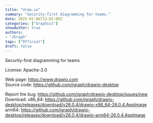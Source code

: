 ```yaml
---
title: "draw.io"
summary: "Security-first diagramming for teams."
date: 2025-01-06T13:02:00Z
categories: ["Graphics"]
showAuthor: true
authors:
- "JGraph"
tags: ["Official"]
draft: false
---
```


Security-first diagramming for teams

License: Apache-2.0

Web page: <https://www.drawio.com>  
Source code: <https://github.com/jgraph/drawio-desktop>

Report the bug: <https://github.com/jgraph/drawio-desktop/issues/new>  
Download: x86_64: <https://github.com/jgraph/drawio-desktop/releases/download/v26.0.4/drawio-x86_64-26.0.4.AppImage>  
          arm64: <https://github.com/jgraph/drawio-desktop/releases/download/v26.0.4/drawio-arm64-26.0.4.AppImage>
